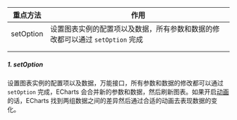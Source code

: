 | 重点方法  | 作用                                                         |
| --------- | ------------------------------------------------------------ |
| setOption | 设置图表实例的配置项以及数据，所有参数和数据的修改都可以通过 `setOption` 完成 |
|           |                                                              |
|           |                                                              |





##### 1. setOption

设置图表实例的配置项以及数据，万能接口，所有参数和数据的修改都可以通过 `setOption` 完成，ECharts 会合并新的参数和数据，然后刷新图表。如果开启[动画](https://echarts.apache.org/zh/option.html#option.animation)的话，ECharts 找到两组数据之间的差异然后通过合适的动画去表现数据的变化。